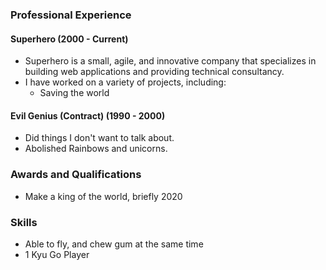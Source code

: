 ### Professional Experience

#### Superhero (2000 - Current)
- Superhero is a small, agile, and innovative company that specializes in building web applications and providing technical consultancy.
- I have worked on a variety of projects, including:
  - Saving the world
  
#### Evil Genius (Contract)  (1990 - 2000)
- Did things I don't want to talk about.
- Abolished Rainbows and unicorns.

### Awards and Qualifications

- Make a king of the world, briefly 2020

### Skills

- Able to fly, and chew gum at the same time
- 1 Kyu Go Player